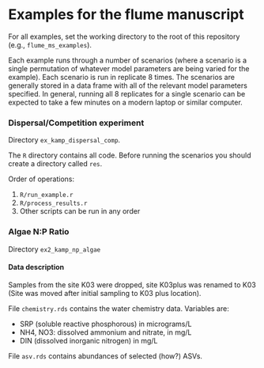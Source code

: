 # Examples for the flume manuscript

For all examples, set the working directory to the root of this repository (e.g., `flume_ms_examples`).

Each example runs through a number of scenarios (where a scenario is a single permutation of whatever model parameters are being varied for the example). Each scenario is run in replicate 8 times. The scenarios are generally stored in a data frame with all of the relevant model parameters specified. In general, running all 8 replicates for a single scenario can be expected to take a few minutes on a modern laptop or similar computer.

### Dispersal/Competition experiment

Directory `ex_kamp_dispersal_comp`.

The `R` directory contains all code. Before running the scenarios you should create a directory called `res`.

Order of operations:

1. `R/run_example.r`
2. `R/process_results.r` 
3. Other scripts can be run in any order


### Algae N:P Ratio

Directory `ex2_kamp_np_algae`

#### Data description

Samples from the site K03 were dropped, site K03plus was renamed to K03 (Site was moved after initial sampling to K03 plus location).

File `chemistry.rds` contains the water chemistry data. Variables are:

* SRP (soluble reactive phosphorous) in micrograms/L
* NH4, NO3: dissolved ammonium and nitrate, in mg/L
* DIN (dissolved inorganic nitrogen) in mg/L

File `asv.rds` contains abundances of selected (how?) ASVs.